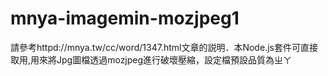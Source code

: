 # mnya-imagemin-mozjpeg1

請參考httpd://mnya.tw/cc/word/1347.html文章的説明．本Node.js套件可直接取用,用來將Jpg圖檔透過mozjpeg進行破壞壓縮，設定檔預設品質為ㄓㄚ
